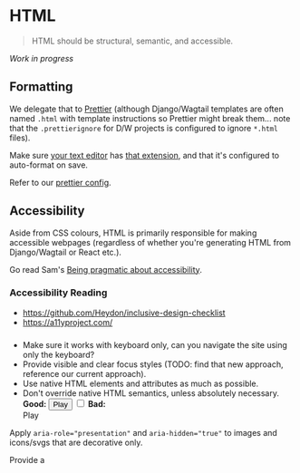 # HTML

> HTML should be structural, semantic, and accessible.

_Work in progress_

## Formatting

We delegate that to [Prettier](https://prettier.io/) (although Django/Wagtail templates are often named `.html` with template instructions so Prettier might break them... note that the `.prettierignore` for D/W projects is configured to ignore `*.html` files).

Make sure [your text editor](https://code.visualstudio.com/&sa=D&ust=1520457897533000&usg=AFQjCNF3QTfRTIBG7ZBDeYbNMcYimiKSbw) has [that extension](https://marketplace.visualstudio.com/items?itemName=esbenp.prettier-vscode), and that it's configured to auto-format on save. 

Refer to our [prettier config](https://github.com/springload/prettier-config-springload/blob/master/lib/index.js).

## Accessibility

Aside from CSS colours, HTML is primarily responsible for making accessible webpages (regardless of whether you're generating HTML from Django/Wagtail or React etc.).

Go read Sam's [Being pragmatic about accessibility](https://www.springload.co.nz/blog/being-pragmatic-about-accessibility/).

### Accessibility Reading
- https://github.com/Heydon/inclusive-design-checklist
- https://a11yproject.com/

### 
- Make sure it works with keyboard only, can you navigate the site using only the keyboard? 
- Provide visible and clear focus styles (TODO: find that new approach, reference our current approach).
- Use native HTML elements and attributes as much as possible.
- Don't override native HTML semantics, unless absolutely necessary.
    **Good:**
    <button type="button">Play</button>
    <input type="checkbox" />
    **Bad:**
    <div class="button">Play</div>
    <span class="checkbox"></span>
Apply `aria-role="presentation"` and `aria-hidden="true"` to images and icons/svgs that are decorative only.

Provide a <title> on svg’s that are used as content, eg. Social icons

    <svg class="i i-social" role="img">
        <title>Find us on Facebook</title>
        <use xlink:href="#i-facebook"></use>
    </svg>

Provide large touch "targets" for interactive elements (specifically on small devices).

Make sure form labels are always visible.

    **Good:**
    <label for="name" >Full name</label>
    <input type="text" id="name" />
    **Bad:**
    <input type="text" id="name" placeholder="Full name" />
    <span>Password:</span>
    <input type="text" id="name" placeholder="XXXXXXX" />  

The screen reader will literally read out XXXXXX in this situation. It also will have no idea the span above it is related, use a <label> instead. 

- Languages - add the lang attribute to the <html> tag.

    ```html
    <html lang="en"> to show a web page is in English
    <html lang="en-nz"> to show a page is in New Zealand English
    <html lang="mi"> to show a page is in Māori.
    ```
  Using a different language on just a single word or a paragraph or two? 
  Add the lang attribute to the <p> tag. Eg. <p lang="mi"> to display paragraph in Māori.

  **Why?**
  Both assistive technologies and conventional user agents can render text more accurately if the language of each passage of text is identified. Screen readers can use the pronunciation rules of the language of the text. For more on Language read this article.

- Tabindex:
    tabindex="0" Adds an element to the Tab order at its position in the source order.
    tabindex="-1" Removes an element from the Tab order. Makes non-focusable elements programmatically focusable. For example, if you have two elements side by side linking to the same place, an image links, as well as some text beside it, you might want to take the tabindex off the image so that the user only needs to tab once.
    tabindex="1+" (Avoid) Will move the element up the tab order, so it will be the first thing you tab to on the page, it messes with the flow of the page. 

- Landmark Roles:
    ARIA Landmark Roles help assistive device users navigate your site, users are able to bypass sections of the site they are not interested in, for example they may want to skip passed the navigation to the main content.
    
    banner – Typically the “header" of your page that includes the name of the site
    search – For the search form (how to implement)
    main – This would designate the main content area on your site
    navigation – Use on any navigation list, typically on the nav element
    contentinfo – Typically the “footer" of your page that contains information about the parent document such as copyrights and links to privacy statements

    Use:
        <header role="banner" class="site-header">
        <div role="main" class="container">

- Advice:
  - Use Chrome accessibility dev tools to view if elements are being picked up correctly.
  - Use Chrome devtools > audits > accessibility to do an assessment of your site. 

## Misc

- Use HTML5 doctype
- Tag names and attribute names in lowercase for greater compatibility with React.
- Use `data-` refs for JS hooks, rather than classnames or ids. Eg, `<div data-analytics></div>` rather than `<div class='js-analytics'>`
- Boolean attributes don't need a value: `<option selected>` rather than `<option selected='selected'>`

## Links

- http://www.yellowshoe.com.au/standards/#html
- http://codeguide.co/#html
- http://manuals.gravitydept.com/code/html

_More documentation to come._
